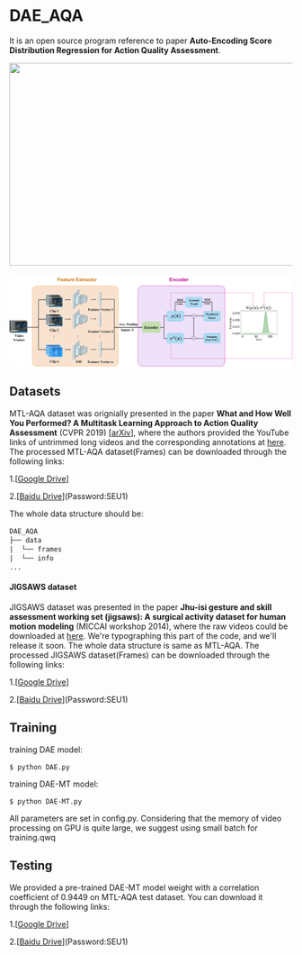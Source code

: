 # DAE_AQA
It is an open source program reference to paper **Auto-Encoding Score Distribution Regression for Action Quality Assessment**.

<div align=center>
<img src="https://github.com/InfoX-SEU/DAE_AQA/blob/main/Fig/16.gif" width="540" height="360"> 
</div>


 ![DAE Structure](Fig/Structure.png)

 
## Datasets
MTL-AQA dataset was orignially presented in the paper __What and How Well You Performed? A Multitask Learning Approach to Action Quality Assessment__ (CVPR 2019) \[[arXiv](https://arxiv.org/abs/1904.04346)\], where the authors provided the YouTube links of untrimmed long videos and the corresponding annotations at [here](https://github.com/ParitoshParmar/MTL-AQA/tree/master/MTL-AQA_dataset_release). The processed MTL-AQA dataset(Frames) can be downloaded through the following links:

1.[[Google Drive](https://drive.google.com/file/d/)]

2.[[Baidu Drive](https://pan.baidu.com/s/1-EH7Q0LtaDCicateuT9mFg)](Password:SEU1)

The whole data structure should be:
```
DAE_AQA
├── data
|  └── frames
|  └── info
...
```
#### JIGSAWS dataset
JIGSAWS dataset was presented in the paper __Jhu-isi gesture and skill assessment working set (jigsaws): A surgical activity dataset for human motion modeling__ (MICCAI workshop 2014), where the raw videos could be downloaded at [here](https://cirl.lcsr.jhu.edu/research/hmm/datasets/jigsaws_release/). We're typographing this part of the code, and we'll release it soon. The whole data structure is same as MTL-AQA. The processed JIGSAWS dataset(Frames) can be downloaded through the following links:

1.[[Google Drive](https://drive.google.com/file/d/)]

2.[[Baidu Drive](https://pan.baidu.com/s/1-EH7Q0LtaDCicateuT9mFg)](Password:SEU1)

## Training

training DAE model:
~~~shell
$ python DAE.py
~~~

training DAE-MT model:
~~~shell
$ python DAE-MT.py
~~~

All parameters are set in config.py. Considering that the memory of video processing on GPU is quite large, we suggest using small batch for training.qwq

## Testing

We provided a pre-trained DAE-MT model weight with a correlation coefficient of 0.9449 on MTL-AQA test dataset. You can download it through the following links:

1.[[Google Drive](https://drive.google.com/file/d/)]

2.[[Baidu Drive](https://pan.baidu.com/s/1-EH7Q0LtaDCicateuT9mFg)](Password:SEU1)

